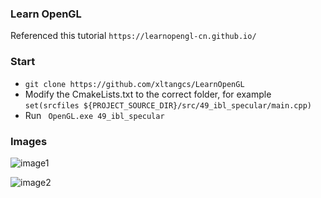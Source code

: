 ### Learn OpenGL
Referenced this tutorial ```https://learnopengl-cn.github.io/```

### Start
- ```git clone https://github.com/xltangcs/LearnOpenGL```
- Modify the CmakeLists.txt to the correct folder, for example
  ```set(srcfiles ${PROJECT_SOURCE_DIR}/src/49_ibl_specular/main.cpp)```
- Run ``` OpenGL.exe 49_ibl_specular```


### Images
![image1](https://github.com/xltangcs/LearnOpenGL/blob/main/images/ibl_specular/1.png)

![image2](https://github.com/xltangcs/LearnOpenGL/blob/main/images/ibl_specular/2.png)
